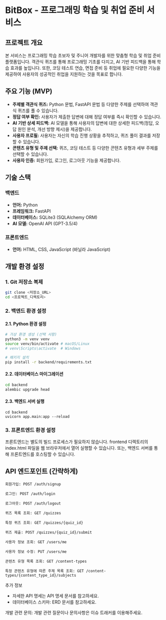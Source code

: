 # BitBox - 프로그래밍 학습 및 취업 준비 서비스

## 프로젝트 개요

본 서비스는 프로그래밍 학습 초보자 및 주니어 개발자를 위한 맞춤형 학습 및 취업 준비 플랫폼입니다. 객관식 퀴즈를 통해 프로그래밍 기초를 다지고, AI 기반 피드백을 통해 학습 효과를 높입니다. 또한, 코딩 테스트 연습, 면접 준비 등 취업에 필요한 다양한 기능을 제공하여 사용자의 성공적인 취업을 지원하는 것을 목표로 합니다.

## 주요 기능 (MVP)

*   **주제별 객관식 퀴즈:** Python 문법, FastAPI 문법 등 다양한 주제를 선택하여 객관식 퀴즈를 풀 수 있습니다.
*   **정답 여부 확인:** 사용자가 제출한 답변에 대해 정답 여부를 즉시 확인할 수 있습니다.
*   **AI 기반 상세 피드백:** AI 모델을 통해 사용자의 답변에 대한 상세한 피드백(정답, 오답 원인 분석, 개선 방향 제시)을 제공합니다.
*   **사용자 프로필:** 사용자는 자신의 학습 진행 상황을 추적하고, 퀴즈 풀이 결과를 저장할 수 있습니다.
*   **콘텐츠 유형 및 주제 선택:** 퀴즈, 코딩 테스트 등 다양한 콘텐츠 유형과 세부 주제를 선택할 수 있습니다.
*   **사용자 인증:** 회원가입, 로그인, 로그아웃 기능을 제공합니다.

## 기술 스택

### 백엔드

*   **언어:** Python
*   **프레임워크:** FastAPI
*   **데이터베이스:** SQLite3 (SQLAlchemy ORM)
*   **AI 모델:** OpenAI API (GPT-3.5/4)

### 프론트엔드

*   **언어:** HTML, CSS, JavaScript (바닐라 JavaScript)

## 개발 환경 설정

### 1. Git 저장소 복제

```bash
git clone <저장소_URL>
cd <프로젝트_디렉토리>
```

### 2. 백엔드 환경 설정
#### 2.1. Python 환경 설정

```bash
# 가상 환경 생성 (선택 사항)
python3 -m venv venv
source venv/bin/activate # macOS/Linux
# venv\Scripts\activate  # Windows

# 패키지 설치
pip install -r backend/requirements.txt
```

#### 2.2. 데이터베이스 마이그레이션

```bash
cd backend
alembic upgrade head
```

#### 2.3. 백엔드 서버 실행

```
cd backend
uvicorn app.main:app --reload
```

### 3. 프론트엔드 환경 설정

프론트엔드는 별도의 빌드 프로세스가 필요하지 않습니다. frontend 디렉토리의 index.html 파일을 웹 브라우저에서 열어 실행할 수 있습니다. 또는, 백엔드 서버를 통해 프론트엔드를 호스팅할 수 있습니다.

## API 엔드포인트 (간략하게)

```
회원가입: POST /auth/signup

로그인: POST /auth/login

로그아웃: POST /auth/logout

퀴즈 목록 조회: GET /quizzes

특정 퀴즈 조회: GET /quizzes/{quiz_id}

퀴즈 제출: POST /quizzes/{quiz_id}/submit

사용자 정보 조회: GET /users/me

사용자 정보 수정: PUT /users/me

콘텐츠 유형 목록 조회: GET /content-types

특정 콘텐츠 유형에 따른 주제 목록 조회: GET /content-types/{content_type_id}/subjects
```

추가 정보
- 자세한 API 명세는 API 명세 문서를 참고하세요.
- 데이터베이스 스키마: ERD 문서를 참고하세요.

개발 관련 문의: 개발 관련 질문이나 문의사항은 이슈 트래커를 이용해주세요.